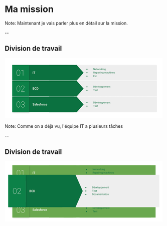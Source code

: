 # Ma mission

Note:
Maintenant je vais parler plus en détail sur la mission.

--

## Division de travail

<img src="assets/img/all_tasks_IT.png" style="border:none; box-shadow: none;"/>  

Note:
Comme on a déjà vu, l'équipe IT a plusieurs tâches

--

## Division de travail

<img src="assets/img/my_tasks_IT.png" style="border:none; box-shadow: none;"/>   

